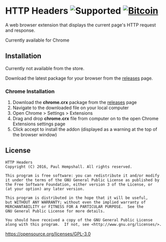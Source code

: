 # HTTP Headers ![Supported](https://img.shields.io/badge/browser-chrome-green.svg "Supported Platforms") [![Bitcoin](https://img.shields.io/badge/donations-Bitcoin-orange.svg)](https://blockchain.info/address/1K1AhrU5JS8euypB3Vw2iGxXqsbwcf9kxN)

A web browser extension that displays the current page's HTTP request and response.

Currently available for Chrome

## Installation

Currently not available from the store.

Download the latest package for your browser from the [releases](https://github.com/phempshall/http-headers/releases) page.

### Chrome Installation

1. Download the **chrome.crx** package from the [releases](https://github.com/phempshall/http-headers/releases) page
2. Navigate to the downloaded file on your local computer
3. Open Chrome > Settings > Extensions
4. Drag and drop **chrome.crx** file from computer on to the open Chrome Extensions settings page
5. Click accept to install the addon (displayed as a warning at the top of the browser window)



## License

	HTTP Headers
	Copyright (C) 2016, Paul Hempshall. All rights reserved.

	This program is free software: you can redistribute it and/or modify
	it under the terms of the GNU General Public License as published by
	the Free Software Foundation, either version 3 of the License, or
	(at your option) any later version.

	This program is distributed in the hope that it will be useful,
	but WITHOUT ANY WARRANTY; without even the implied warranty of
	MERCHANTABILITY or FITNESS FOR A PARTICULAR PURPOSE.  See the
	GNU General Public License for more details.

	You should have received a copy of the GNU General Public License
	along with this program.  If not, see <http://www.gnu.org/licenses/>.

https://opensource.org/licenses/GPL-3.0
